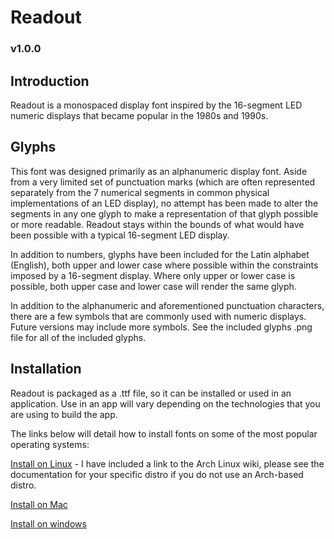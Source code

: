 # Readout

### v1.0.0

## Introduction

Readout is a monospaced display font inspired by the 16-segment LED numeric displays that became popular in the 1980s and 1990s.

## Glyphs

This font was designed primarily as an alphanumeric display font. Aside from a very limited set of punctuation marks (which are often represented separately from the 7 numerical segments in common physical implementations of an LED display), no attempt has been made to alter the segments in any one glyph to make a representation of that glyph possible or more readable. Readout stays within the bounds of what would have been possible with a typical 16-segment LED display.

In addition to numbers, glyphs have been included for the Latin alphabet (English), both upper and lower case where possible within the constraints imposed by a 16-segment display. Where only upper or lower case is possible, both upper case and lower case will render the same glyph.

In addition to the alphanumeric and aforementioned punctuation characters, there are a few symbols that are commonly used with numeric displays. Future versions may include more symbols. See the included glyphs .png file for all of the included glyphs.

## Installation

Readout is packaged as a .ttf file, so it can be installed or used in an application. Use in an app will vary depending on the technologies that you are using to build the app.

The links below will detail how to install fonts on some of the most popular operating systems:

[Install on Linux](https://wiki.archlinux.org/title/fonts) - I have included a link to the Arch Linux wiki, please see the documentation for your specific distro if you do not use an Arch-based distro.

[Install on Mac](https://support.apple.com/en-gb/HT201749)

[Install on windows](https://support.microsoft.com/en-us/office/add-a-font-b7c5f17c-4426-4b53-967f-455339c564c1)
